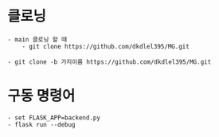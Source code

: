 # 클로닝
    - main 클로닝 할 때
        - git clone https://github.com/dkdlel395/MG.git
        
    - git clone -b 가지이름 https://github.com/dkdlel395/MG.git
# 구동 명령어
    - set FLASK_APP=backend.py
    - flask run --debug
